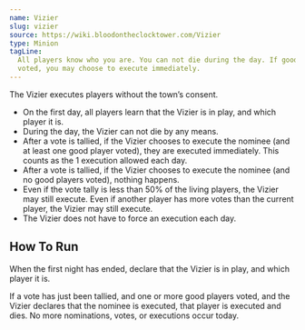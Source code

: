 ```yaml
---
name: Vizier
slug: vizier
source: https://wiki.bloodontheclocktower.com/Vizier
type: Minion
tagLine:
  All players know who you are. You can not die during the day. If good
  voted, you may choose to execute immediately.
---
```


The Vizier executes players without the town’s consent.

- On the first day, all players learn that the Vizier is in play, and
  which player it is.
- During the day, the Vizier can not die by any means.
- After a vote is tallied, if the Vizier chooses to execute the nominee
  (and at least one good player voted), they are executed immediately.
  This counts as the 1 execution allowed each day.
- After a vote is tallied, if the Vizier chooses to execute the nominee
  (and no good players voted), nothing happens.
- Even if the vote tally is less than 50% of the living players, the
  Vizier may still execute. Even if another player has more votes than
  the current player, the Vizier may still execute.
- The Vizier does not have to force an execution each day.

## How To Run

When the first night has ended, declare that the Vizier is in play, and
which player it is.

If a vote has just been tallied, and one or more good players voted, and
the Vizier declares that the nominee is executed, that player is
executed and dies. No more nominations, votes, or executions occur
today.
